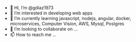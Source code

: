 - 👋 Hi, I’m @gdiaz1973
- 👀 I’m interested in developing web apps
- 🌱 I’m currently learning javascript, nodejs, angular, docker, microservices, Computer Vision, AWS, Mysql, Postgres
- 💞️ I’m looking to collaborate on ...
- 📫 How to reach me ...

<!---
gdiaz1973/gdiaz1973 is a ✨ special ✨ repository because its `README.md` (this file) appears on your GitHub profile.
You can click the Preview link to take a look at your changes.
--->
